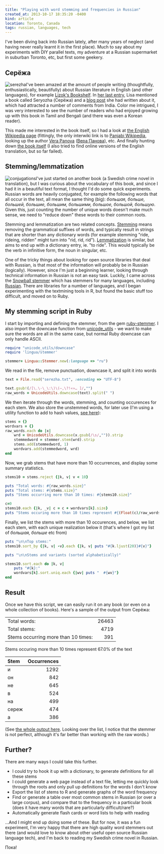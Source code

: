 ```yaml
---
title: "Playing with word stemming and frequencies in Russian"
created_at: 2013-10-17 18:35:20 -0400
kind: article
location: Toronto, Canada
tags: russian, languages, tech
---
```


I've been diving back into Russian lately, after many years of neglect (and having never really learnt it in the first place). Much to say about my experiments with DIY parallel texts, my adventure at a Russian supermarket in suburban Toronto, etc, but first some geekery. 

## Серёжа

![serezha ](/blog/images/2013-10-17-playing-with-word-stemming-and-frequencies-in-russian_-_half-01.png)I've been amazed at the amount of people writing (thoughtfully, enthusiastically, beautifully) about Russian literature in English (and other languages), for example [Lizok's Bookshelf](http://lizoksbooks.blogspot.com/). In [her last entry](http://lizoksbooks.blogspot.ca/2013/10/the-bookshelf-turns-six-in-indiana.html), Lisa mentioned a book called Seryozha (Серёжа) and a [blog post](http://lizoksbooks.blogspot.com/2008/04/vera-panovas-seryozha-childs-view-of.html) she had written about it, which had attracted a number of comments from India. Color me intrigued, I was very interested to see the number of readers who had enjoyed growing up with this book in Tamil and Bengali (and there was even a Korean reader). 

This made me interested in the book itself, so I had a look at [the English Wikipedia page](http://en.wikipedia.org/wiki/Seryozha_(novel)) (fittingly, the only interwiki link is to [Panjabi Wikipedia](http://pa.wikipedia.org/wiki/%E0%A8%B8%E0%A9%87%E0%A8%B0%E0%A8%AF%E0%A9%8B%E0%A8%9C%E0%A8%BC%E0%A8%BE_(%E0%A8%A8%E0%A8%BE%E0%A8%B5%E0%A8%B2)), looking up the author [Vera Panova](http://en.wikipedia.org/wiki/Vera_Panova) ([Вера Панова](http://ru.wikipedia.org/wiki/%D0%9F%D0%B0%D0%BD%D0%BE%D0%B2%D0%B0,_%D0%92%D0%B5%D1%80%D0%B0_%D0%A4%D1%91%D0%B4%D0%BE%D1%80%D0%BE%D0%B2%D0%BD%D0%B0)), etc. And finally hunting down [the book itself](http://tululu.org/b11758/) (I also tried to find online versions of the English translation, but so far failed).

<!-- more -->

## Stemming/lemmatization

![conjugations ](/blog/images/2013-10-17-playing-with-word-stemming-and-frequencies-in-russian_-_half-02.png)I've just started on another book (a Swedish crime novel in translation), but I was curious about the vocabulary of this book, and since I had it in a beautiful text format, I thought I'd do some quick experiments. Russian words are heavily conjugated, for example the following words that all occur in the text, all mean the same thing (big): *большая, больше, большей, большие, большим, большими, большое, большой, большую*. Given this, just counting the number of unique words doesn't make much sense, we need to "reduce down" these words to their common roots. 

Stemming and lemmatization are two related concepts. [Stemming](http://en.wikipedia.org/wiki/Stemming) means removing the grammatical suffixes of words, and typically result in strings that are shorter than any dictionary words (for example stemming "ride, rideing, ridden" might turn into "rid, rid, rid"). [Lemmatization](http://en.wikipedia.org/wiki/Lemmatisation) is similar, but aims to end up with a dictionary entry, ie. "to ride". This would typically be the verb in infinitive form, the noun in singular, etc. 

One of the tricky things about looking for open source libraries that deal with Russian, is that most of the information will probably be in Russian (logically). However, since I'm just a beginning learner, looking through technical information in Russian is not an easy task. Luckily, I came across the [Snowball stemmer](http://snowball.tartarus.org/) which has stemmers for many languages, including [Russian](http://snowball.tartarus.org/algorithms/russian/stemmer.html). There are libraries for a number of languages, and I began experimenting with the textmining tools in R, but found the basic stuff too difficult, and moved on to Ruby.

## My stemming script in Ruby

I start by importing and defining the stemmer, from the gem [ruby-stemmer](https://rubygems.org/gems/ruby-stemmer). I also import the downcase function from [unicode_utils](http://unicode-utils.rubyforge.org/) - we want to make sure the words are all in the same case, but normal Ruby downcase can only handle ASCII.

```ruby
require "unicode_utils/downcase"
require 'lingua/stemmer'

stemmer= Lingua::Stemmer.new(:language => "ru")
```

We read in the file, remove punctuation, downcase it, and split it into words

```ruby
text = File.read("serezha.txt", :encoding => "UTF-8")

text.gsub!(/[\.\-\_\:\)\(—,\?!«»… ]/,"")
raw_words = UnicodeUtils.downcase(text).split(" ")
```

We then iterate through the words, stemming, and counting occurences for each stem. We also store the unstemmed words, for later use (I'm using a utility function to add to hash values, [see here](https://gist.github.com/houshuang/7034026)):

```ruby
stems = {}
wordvars = {}
raw_words.each do |x| 
	wrd = UnicodeUtils.downcase(x.gsub(/\s/,"")).strip
	stemmedword = stemmer.stem(wrd).strip
	stems.add(stemmedword, 1)
	wordvars.add(stemmedword, wrd)
end
```

Now, we grab stems that have more than 10 occurrences, and display some summary statistics. 

```ruby
stems10 = stems.reject {|k, v| v < 10}

puts "Total words: #{raw_words.size}"
puts "Total stems: #{stems.size}"
puts "Stems occurring more than 10 times: #{stems10.size}"

c=0
stems10.each {|k, _v| c = c + wordvars[k].size}
puts "Stems occuring more than 10 times represent #{(Float(c)/raw_words.size).round(2) * 100}% of the text"
```

Finally, we list the stems with more than 10 occurences, and below, we list each stem, with each unique realization below it (that's where I got my list of *большая, больше* etc from)

```ruby
puts "\n\nTop stems:"
stems10.sort_by {|k, v| -v}.each {|k, v| puts "#{k.ljust(20)}#{v}"}

puts "\n\nStems and variants (sorted alphabetically)"

stems10.sort.each do |k, v|
	puts "#{k}:"
	wordvars[k].sort.uniq.each {|wv| puts "  #{wv}"}
end
```

## Result
Once we have this script, we can easily run it on any book (or even on a whole collection of books). Here's a sample of the output from Серёжа:

| |  |
|:----------|--------:|
|Total words: |26463|
|Total stems: |4719|
|Stems occurring more than 10 times: |391|

Stems occuring more than 10 times represent 67.0% of the text


|Stem|Occurrences|
|:-------|----------:|
|и                  | 1292|
|он                 | 842|
|не                 | 645|
|в                  | 524|
|на                 | 499|
|сереж              | 474|
|а                  | 386|

(See [the whole output here](https://gist.github.com/houshuang/7034117). Looking over the list, I notice that the stemmer is not perfect, although it's far better than working with the raw words.)

## Further?

There are many ways I could take this further. 

- I could try to hook it up with a dictionary, to generate definitions for all these stems
- I could generate a web page instead of a text file, letting me quickly look through the roots and only pull up definitions for the words I don't know
- Export the list of stems to R and generate graphs of the word frequency
- Find or generate a table over most common stems in Russian (or over a large corpus), and compare that to the frequency in a particular book (does it have many words that are particularly difficult/rare?)
- Automatically generate flash cards or word lists to help with reading

...And I might end up doing some of these. But for now, it was a fun experiment, I'm very happy that there are high quality word stemmers out there (and would love to know about other useful open source Russian language tech), and I'm back to reading my Swedish crime novel in Russian. 

Пока!